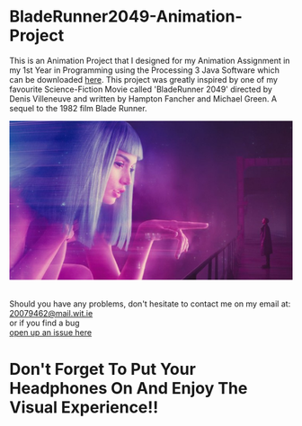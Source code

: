 # BladeRunner2049-Animation-Project
This is an Animation Project that I designed for my Animation Assignment in my 1st Year in Programming using the Processing 3 Java Software which can be downloaded [here](https://processing.org/download/). This project was greatly inspired by one of my favourite Science-Fiction Movie called 'BladeRunner 2049' directed by Denis Villeneuve and written by Hampton Fancher and Michael Green. A sequel to the 1982 film Blade Runner.

<img src="IMG/Real-Unreal.jpg" width="900">







<br> Should you have any problems, don't hesitate to contact me on my email at:</br> [20079462@mail.wit.ie](mailto:20079462@mail.wit.ie)
<br>or if you find a bug </br>[open up an issue here](https://github.com/EazyRob97/A-Song-of-Ice-and-Fire-Game-of-Thrones-Route-Finder/issues)

# Don't Forget To Put Your Headphones On And Enjoy The Visual Experience!!
